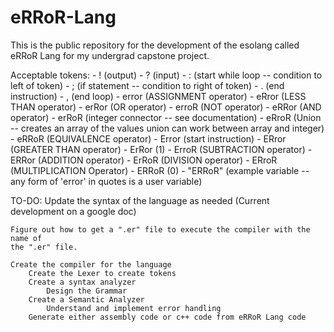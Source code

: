 # eRRoR-Lang
This is the public repository for the development of the esolang called eRRoR Lang for my undergrad capstone project.

Acceptable tokens:
	- ! (output)
	- ? (input)
	- : (start while loop -- condition to left of token)
	- ; (if statement -- condition to right of token)
	- . (end instruction)
	- , (end loop)
	- error (ASSIGNMENT operator)
	- eRror (LESS THAN operator)
	- erRor (OR operator)
	- erroR (NOT operator)
	- eRRor (AND operator)
	- erRoR (integer connector -- see documentation)
	- eRroR (Union -- creates an array of the values union can work between
	  array and integer)
	- eRRoR (EQUIVALENCE operator)
	- Error (start instruction)
	- ERror (GREATER THAN operator)
	- ErRor (1)
	- ErroR (SUBTRACTION operator)
	- ERRor (ADDITION operator)
	- ErRoR (DIVISION operator)
	- ERroR (MULTIPLICATION Operator)
	- ERRoR (0)
	- "ERRoR" (example variable -- any form of 'error' in quotes is a user
	  variable)

TO-DO:
	Update the syntax of the language as needed (Current development on a google doc)

	Figure out how to get a ".er" file to execute the compiler with the name of
	the ".er" file.

	Create the compiler for the language
		Create the Lexer to create tokens
		Create a syntax analyzer
			Design the Grammar
		Create a Semantic Analyzer
			Understand and implement error handling
		Generate either assembly code or c++ code from eRRoR Lang code


